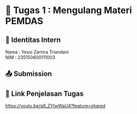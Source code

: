 # 📁 Tugas 1 : Mengulang Materi PEMDAS

## 👤 Identitas Intern
Nama : Yessi Zamira Triandani           
NIM  : 235150600111003


## 📤 Submission

## 🔗 Link Penjelasan Tugas

https://youtu.be/a9_ZYIwWaU4?feature=shared
